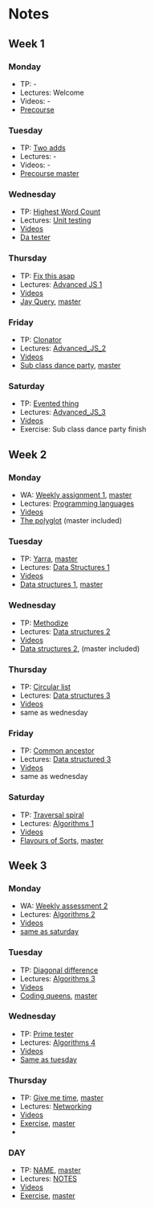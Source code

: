 # Notes

## Week 1
### Monday
- TP: -
- Lectures: Welcome
- Videos: -
- [Precourse](https://github.com/tinazhouhui/pre-course)

### Tuesday
- TP: [Two adds](https://github.com/tinazhouhui/tp-two-adds)
- Lectures: -
- Videos: -
- [Precourse master](https://github.com/tinazhouhui/pre-course-master)

### Wednesday
- TP: [Highest Word Count](https://github.com/tinazhouhui/tp-highest-word-count)
- Lectures: [Unit testing](unit_testing.md)
- [Videos](https://drive.google.com/drive/folders/1Y1FTMHRKeBGH_asvS9-UMavl_hnQCRia)
- [Da tester](https://github.com/tinazhouhui/da-tester-exercise)

### Thursday
- TP: [Fix this asap](https://github.com/tinazhouhui/tp-fix-this-asap)
- Lectures: [Advanced JS 1](advanced_js.md)
- [Videos](https://drive.google.com/drive/folders/1dfi2hHmV1My9ePN0RraBPIHDnWy8xQjH)
- [Jay Query](https://github.com/tinazhouhui/jay-query-exercise), [master](https://github.com/tinazhouhui/jay-query-exercise-master)

### Friday
- TP: [Clonator](https://github.com/tinazhouhui/tp-clonator)
- Lectures: [Advanced_JS_2](advanced_js.md/#delegation-chain)
- [Videos](https://drive.google.com/drive/folders/1dhGkHAqHUr0njQKXg5lB2ORqO_RewZWp)
- [Sub class dance party](https://github.com/tinazhouhui/sub-class-dance-party-exercise), [master](https://github.com/tinazhouhui/sub-class-dance-party-exercise-master)

### Saturday
- TP: [Evented thing](https://github.com/tinazhouhui/tp-evented-thing)
- Lectures: [Advanced_JS_3](advanced_js.md/#esnext)
- [Videos](https://drive.google.com/drive/folders/1NPs3mRFNv8n0CyXZyn6K4TqdmTWAI5oF)
- Exercise: Sub class dance party finish 

## Week 2
### Monday
- WA: [Weekly assignment 1](https://github.com/tinazhouhui/weekly-assessment-1), [master](https://github.com/tinazhouhui/weekly-assessment-1-master)
- Lectures: [Programming languages](programming_languages.md)
- [Videos](https://drive.google.com/drive/folders/1aIQPBqk-uvCnoBlGB0E_UMI-XppkeHjP)
- [The polyglot](https://github.com/tinazhouhui/the-polyglot-exercise) (master included)

### Tuesday
- TP: [Yarra](https://github.com/tinazhouhui/tp-yarra), [master](https://github.com/tinazhouhui/tp-yarra/blob/master/master.js)
- Lectures: [Data Structures 1](data_structures.md)
- [Videos](https://drive.google.com/drive/folders/1L15LMYyGDicMIwWriSpOirHg0wgS_CpE) 
- [Data structures 1](https://github.com/tinazhouhui/data-structures-1-exercise), [master](https://github.com/tinazhouhui/data-structures-1-exercise-master)

### Wednesday
- TP: [Methodize](https://github.com/tinazhouhui/tp-methodize)
- Lectures: [Data structures 2](data_structures.md/#set)
- [Videos](https://drive.google.com/drive/folders/1AjwZ-wtH0aZE37thL4ptzn-cPZLItNxC)
- [Data structures 2](https://github.com/tinazhouhui/data-structures-2-exercise), (master included)

### Thursday
- TP: [Circular list](https://github.com/tinazhouhui/tp-circular-list)
- Lectures: [Data structures 3](data_structures.md/#binary-tree)
- [Videos](https://drive.google.com/drive/folders/1OU-1XZqIIG2pqhpQivli9mcHjIlvDixo)
- same as wednesday

### Friday
- TP: [Common ancestor](https://github.com/tinazhouhui/tp-common-ancestor)
- Lectures: [Data structured 3](data_structures.md/#graphs)
- [Videos](https://drive.google.com/drive/folders/1Y33TG-LUG7N_ie0nddvgj3zwW8Zl8FkD)
- same as wednesday

### Saturday
- TP: [Traversal spiral](https://github.com/tinazhouhui/tp-spiral-traversal)
- Lectures: [Algorithms 1](algorithms.md)
- [Videos](https://drive.google.com/drive/folders/1VQHpv4WroxdSbsaAMiUO_yEEMiWwtcJD)
- [Flavours of Sorts](https://github.com/tinazhouhui/flavors-of-sorts-exercise), [master](https://github.com/tinazhouhui/flavors-of-sorts-exercise-master)

## Week 3
### Monday
- WA: [Weekly assessment 2](https://github.com/tinazhouhui/weekly-assessment-2)
- Lectures: [Algorithms 2](algorithms.md/#n-log-n-complexity)
- [Videos](https://drive.google.com/drive/folders/1uQwDk4uwx-T33BQrNq00ETgMthGSlctO)
- [same as saturday](https://github.com/tinazhouhui/flavors-of-sorts-exercise)

### Tuesday
- TP: [Diagonal difference](https://github.com/tinazhouhui/tp-diagonal-difference)
- Lectures: [Algorithms 3]()
- [Videos](https://drive.google.com/drive/folders/1mStCfpd7XTy_X8As4ocdh273XFHaqGjg)
- [Coding queens](https://github.com/tinazhouhui/coding-queens-exercise), [master]()

### Wednesday
- TP: [Prime tester](https://github.com/tinazhouhui/tp-prime-tester)
- Lectures: [Algorithms 4](algorithms.md/#bitwise-operations)
- [Videos](https://drive.google.com/drive/folders/147lx9fGaoBYwxsFPYB36txWpP3W1UUb_)
- [Same as tuesday](https://github.com/tinazhouhui/coding-queens-exercise)

### Thursday
- TP: [Give me time](https://github.com/tinazhouhui/tp-give-me-time), [master]()
- Lectures: [Networking](networking.md)
- [Videos](https://drive.google.com/drive/folders/1FatlS_rSxabDTV8Er4U9HdV459hwfN5T)
- [Exercise](), [master]()
- 

### DAY
- TP: [NAME](), [master]()
- Lectures: [NOTES]()
- [Videos]()
- [Exercise](), [master]()